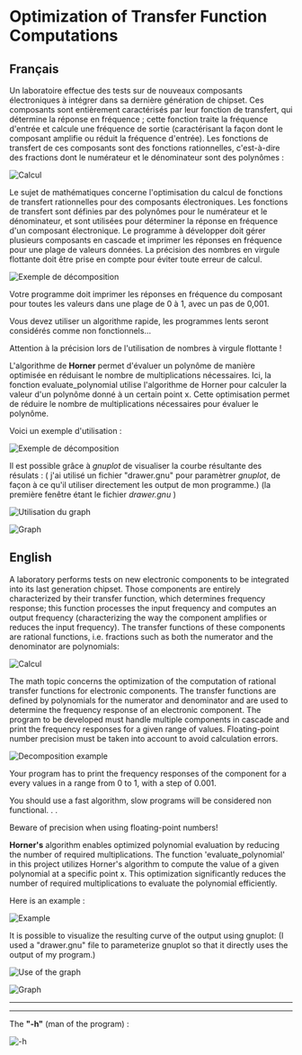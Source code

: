 # __Optimization of Transfer Function Computations__

## Français

   Un laboratoire effectue des tests sur de nouveaux composants électroniques à intégrer dans sa dernière génération de chipset. Ces composants sont entièrement caractérisés par leur fonction de transfert, qui détermine la réponse en fréquence ; cette fonction traite la fréquence d'entrée et calcule une fréquence de sortie (caractérisant la façon dont le composant amplifie ou réduit la fréquence d'entrée). Les fonctions de transfert de ces composants sont des fonctions rationnelles, c'est-à-dire des fractions dont le numérateur et le dénominateur sont des polynômes :

![Calcul](include/calcul107.png)

   Le sujet de mathématiques concerne l'optimisation du calcul de fonctions de transfert rationnelles pour des composants électroniques. Les fonctions de transfert sont définies par des polynômes pour le numérateur et le dénominateur, et sont utilisées pour déterminer la réponse en fréquence d'un composant électronique. Le programme à développer doit gérer plusieurs composants en cascade et imprimer les réponses en fréquence pour une plage de valeurs données. La précision des nombres en virgule flottante doit être prise en compte pour éviter toute erreur de calcul.

![Exemple de décomposition](include/exemple107.png)

Votre programme doit imprimer les réponses en fréquence du composant pour toutes les valeurs dans une plage de 0 à 1, avec un pas de 0,001.

Vous devez utiliser un algorithme rapide, les programmes lents seront considérés comme non fonctionnels...

Attention à la précision lors de l'utilisation de nombres à virgule flottante !

   L'algorithme de __Horner__ permet d'évaluer un polynôme de manière optimisée en réduisant le nombre de multiplications nécessaires. Ici, la fonction evaluate_polynomial utilise l'algorithme de Horner pour calculer la valeur d'un polynôme donné à un certain point x. Cette optimisation permet de réduire le nombre de multiplications nécessaires pour évaluer le polynôme.

Voici un exemple d'utilisation : 

![Exemple de décomposition](include/exempleutilisation107.png)

Il est possible grâce à _gnuplot_ de visualiser la courbe résultante des résulats :
( j'ai utilisé un fichier "drawer.gnu" pour paramètrer _gnuplot_, de façon à ce qu'il utiliser directement les output de mon programme.)
(la première fenêtre étant le fichier _drawer.gnu_ )

![Utilisation du graph](include/exemplerendu.png)

![Graph](include/output.png)

## English

   A laboratory performs tests on new electronic components to be integrated into its last generation chipset. Those components are entirely characterized by their transfer function, which determines frequency response; this function processes the input frequency and computes an output frequency (characterizing the way the component amplifies or reduces the input frequency). The transfer functions of these components are rational functions, i.e. fractions such as both the numerator and the denominator are polynomials:

![Calcul](include/calcul107.png)

   The math topic concerns the optimization of the computation of rational transfer functions for electronic components. The transfer functions are defined by polynomials for the numerator and denominator and are used to determine the frequency response of an electronic component. The program to be developed must handle multiple components in cascade and print the frequency responses for a given range of values. Floating-point number precision must be taken into account to avoid calculation errors.

![Decomposition example](include/exemple107.png)

Your program has to print the frequency responses of the component for a every values in a range from 0 to 1, with a step of 0.001.

You should use a fast algorithm, slow programs will be considered non functional. . .

Beware of precision when using floating-point numbers!

   __Horner's__ algorithm enables optimized polynomial evaluation by reducing the number of required multiplications. The function 'evaluate_polynomial' in this project utilizes Horner's algorithm to compute the value of a given polynomial at a specific point x. This optimization significantly reduces the number of required multiplications to evaluate the polynomial efficiently.

Here is an example :

![Example](include/exempleutilisation107.png)

It is possible to visualize the resulting curve of the output using gnuplot:
(I used a "drawer.gnu" file to parameterize gnuplot so that it directly uses the output of my program.)

![Use of the graph](include/exemplerendu.png)

![Graph](include/output.png)

---
---

The __"-h"__ (man of the program) :

![-h](include/h107.png)
